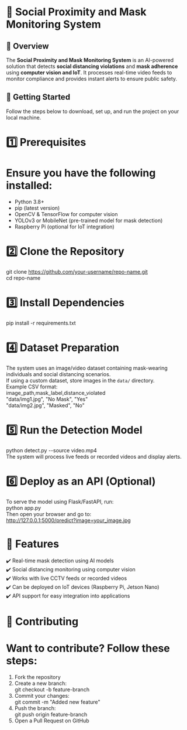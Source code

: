 # 🚀 Social Proximity and Mask Monitoring System  
## 📌 Overview  
The **Social Proximity and Mask Monitoring System** is an AI-powered solution that detects **social distancing violations** and **mask adherence** using **computer vision and IoT**. It processes real-time video feeds to monitor compliance and provides instant alerts to ensure public safety.  

## 🚀 Getting Started  
Follow the steps below to download, set up, and run the project on your local machine.  


# 1️⃣ Prerequisites  
# Ensure you have the following installed:  
- Python 3.8+  
- pip (latest version)  
- OpenCV & TensorFlow for computer vision  
- YOLOv3 or MobileNet (pre-trained model for mask detection)  
- Raspberry Pi (optional for IoT integration)  

# 2️⃣ Clone the Repository  
git clone https://github.com/your-username/repo-name.git  
cd repo-name  

# 3️⃣ Install Dependencies  
pip install -r requirements.txt  

# 4️⃣ Dataset Preparation  
The system uses an image/video dataset containing mask-wearing individuals and social distancing scenarios.  
If using a custom dataset, store images in the `data/` directory.  
Example CSV format:  
image_path,mask_label,distance_violated  
"data/img1.jpg", "No Mask", "Yes"  
"data/img2.jpg", "Masked", "No"  

# 5️⃣ Run the Detection Model  
python detect.py --source video.mp4  
The system will process live feeds or recorded videos and display alerts.  

# 6️⃣ Deploy as an API (Optional)  
To serve the model using Flask/FastAPI, run:  
python app.py  
Then open your browser and go to:  
http://127.0.0.1:5000/predict?image=your_image.jpg  

# 🎯 Features  
✔️ Real-time mask detection using AI models  
✔️ Social distancing monitoring using computer vision  
✔️ Works with live CCTV feeds or recorded videos  
✔️ Can be deployed on IoT devices (Raspberry Pi, Jetson Nano)  
✔️ API support for easy integration into applications  

# 🤝 Contributing  
# Want to contribute? Follow these steps:  
1. Fork the repository  
2. Create a new branch:  
git checkout -b feature-branch  
3. Commit your changes:  
git commit -m "Added new feature"  
4. Push the branch:  
git push origin feature-branch  
5. Open a Pull Request on GitHub  
